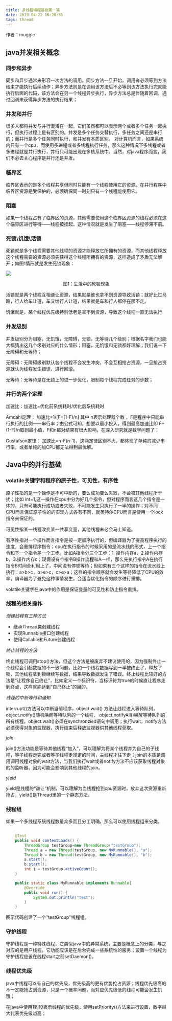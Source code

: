 ```yaml
---
title: 多线程编程基础第一篇
date: 2019-04-22 16:20:55
tags: thread
---
```


作者：muggle
## java并发相关概念

### 同步和异步
同步和异步通常来形容一次方法的调用。同步方法一旦开始，调用者必须等到方法结束才能执行后续动作；异步方法则是在调用该方法后不必等到该方法执行完就能执行后面的代码，该方法会在另一个线程异步执行，异步方法总是伴随着回调，通过回调来获得异步方法的执行结果；

### 并发和并行
很多人都将并发与并行混淆在一起，它们虽然都可以表示两个或者多个任务一起执行，但执行过程上是有区别的。并发是多个任务交替执行，多任务之间还是串行的；而并行是多个任务同时执行，和并发有本质区别。
对计算机而言，如果系统内只有一个cpu，而使用多进程或者多线程执行任务，那么这种情况下多线程或者多进程就是并行执行，并行只可能出现在多核系统中。当然，对java程序而言，我们不必去关心程序是并行还是并发。

<!--more-->

### 临界区
临界区表示的是多个线程共享但同时只能有一个线程使用它的资源。在并行程序中临界区资源是受保护的，必须确保同一时刻只有一个线程能使用它。

### 阻塞
如果一个线程占有了临界区的资源，其他需要使用这个临界区资源的线程必须在这个临界区进行等待——线程被挂起，这种情况就是发生了阻塞——线程停滞不前。

### 死锁\饥饿\活锁
死锁就是多个线程需要其他线程的资源才能释放它所拥有的资源，而其他线程释放这个线程需要的资源必须先获得这个线程所拥有的资源，这样造成了矛盾无法解开；如图1情形就是发生死锁现象：

![](http://a2.qpic.cn/psb?/V13ysUCU2bV4he/zBrKU1zKzRRphjYm8*58YnBjOH0x7EvRxnWkrr.0oeE!/b/dMEAAAAAAAAA&ek=1&kp=1&pt=0&bo=2QENAQAAAAARF*Q!&tl=3&vuin=1793769323&tm=1555678800&sce=60-2-2&rf=viewer_4)

<center>图1：生活中的死锁现象</center>

活锁就是两个线程互相谦让资源，结果就是谁也拿不到资源导致活锁；就好比过马路，行人给车让道，车又给行人让道，结果就是车和行人都停在那不走。

饥饿就是，某个线程优先级特别低老是拿不到资源，导致这个线程一直无法执行

### 并发级别

并发级别分为阻塞，无饥饿，无障碍，无锁，无等待几个级别；根据名字我们也能大概猜出这几个级别对应的什么情形；阻塞，无饥饿和无锁都好理解；我们说一下无障碍和无等待；

无障碍：无障碍级别默认各个线程不会发生冲突，不会互相抢占资源，一旦抢占资源就认为线程发生错误，进行回滚。

无等待：无等待是在无锁上的进一步优化，限制每个线程完成任务的步数；

### 并行的两个定理

加速比：加速比=优化前系统耗时/优化后系统耗时

Amdahl定理： 加速比=1/[F+(1-F)/n] 其中 n表示处理器个数 ，F是程序中只能串行执行的比例——串行率；由公式可知，想要以最小投入，得到最高加速比即 F+(1-F)/n取到最小值，F和n都对结果有很大影响，在深入研究就是数学问题了；

Gustafson定律： 加速比=n-F(n-1)，这两定律区别不大，都体现了单纯的减少串行率，或者单纯的加CPU都无法得到最优解。

## Java中的并行基础

### volatile关键字和程序的原子性，可见性，有序性



原子性指的是一个操作是不可中断的，要么成功要么失败，不会被其他线程所干扰；比如 int=1,这一操作在cpu中分为好几个指令，但对程序而言这几个指令是一体的，只有可能执行成功或者失败，不可能发生只执行了一半的操作；对不同CPU而言保证原子性的的实现方式各有不同，就英特尔CPU而言是使用一个lock指令来保证的。

可见性指某一线程改变某一共享变量，其他线程未必会马上知道。

有序性指对一个操作而言指令是按一定顺序执行的，但编译器为了提高程序执行的速度，会重排程序指令；cpu在执行指令的时候采用的是流水线的形式，上一个指令和下一个指令差一个工步。比如A指令分三个工步：1. 操作内存a，2.操作内存b，3.操作内存c；现假设有个指令B操作流程和A一样，那么先执行指令A在执行指令B时间全利用上了，中间没有停顿等待；但如果有三个这样的指令在流水线上执行：a>b>c，b>e>c，c>e>a；这样的指令顺序就会发生等待降低了CPU的效率，编译器为了避免这种事情发生，会适当优化指令的顺序进行重排。

volatile关键字在java中的作用是保证变量的可见性和防止指令重排。

### 线程的相关操作

*创建线程有三种方法*

- 继承Thread类创建线程
- 实现Runnable接口创建线程
- 使用Callable和Future创建线程

*终止线程的方法*

终止线程可调用stop()方法，但这个方法是被废弃不建议使用的，因为强制终止一个线程会引起数据的不一致问题。比如一个线程数据写到一半被终止了，释放了锁，其他线程拿到锁继续写数据，结果导致数据发生了错误。终止线程比较好的方法是“让程序自己终止”，比如定义一个标识符，当标识符为true的时候直让程序走到终点，这样就能达到“自己终止”的目的。

*线程的中断等待和通知*

interrupt()方法可以中断当前程序，object.wait() 方法让线程进入等待队列，object.notify()随机唤醒等待队列的一个线程， object.notifyAll()唤醒等待队列的所有线程。object.wait()必须在synchronzied语句中调用；执行wait，notify方法必须获得对象的监视器，执行结束后释放监视器供其他线程获取。

*join*

join()方法功能是等待其他线程“加入”，可以理解为将某个线程并为自己的子线程，等子线程走完或者等子线程走规定的时间，主线程才往下走；join的本质是调用调用线程对象的wait方法，当我们执行wait或者notify方法不应该获取线程对象的的监听器，因为可能会影响到其他线程的join。

*yield*

yield是线程的“谦让”机制，可以理解为当线程抢到cpu资源时，放弃这次资源重新抢占，yield()是Thread里的一个静态方法。

### 线程组

如果一个多线程系统线程数量众多而且分工明确，那么可以使用线程组来分类。

```java
	
    @Test
    public void contextLoads() {
        ThreadGroup testGroup=new ThreadGroup("testGroup");
        Thread a = new Thread(testGroup, new MyRunnable(), "a");
        Thread b = new Thread(testGroup, new MyRunnable(), "b");
        a.start();
        b.start();
        int i = testGroup.activeCount();
    }

    public static class MyRunnable implements Runnable{
        @Override
        public void run() {
            System.out.println("test");
        }
    }
```

图示代码创建了一个"testGroup"线程组。

### 守护线程

守护线程是一种特殊线程，它类似java中的异常系统，主要是概念上的分类，与之对应的是用户线程。它功能应该是在后台完成一些系统性的服务；设置一个线程为守护线程应该在线程start之前setDaemon()。

### 线程优先级

java中线程可以有自己的优先级，优先级高的更有优势抢占资源；线程优先级高的不一定能抢占到资源，只是一个概率问题，而对应优先级低的线程可能会发生饥饿；

在java中使用1到10表示线程的优先级，使用setPriority()方法来进行设置，数字越大代表优先级越高；

